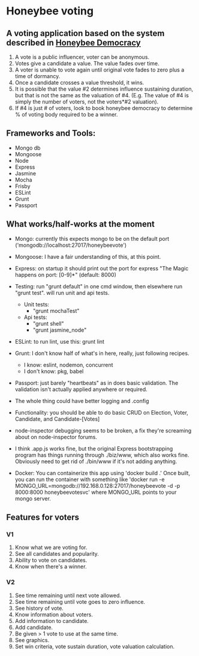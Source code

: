 
# Honeybee voting
## A voting application based on the system described in [Honeybee Democracy](https://www.amazon.com/Honeybee-Democracy-Thomas-D-Seeley/dp/0691147213/ref=asap_bc?ie=UTF8)

1.	A vote is a public influencer, voter can be anonymous.
2.	Votes give a candidate a value. The value fades over time.
3.	A voter is unable to vote again until original vote fades to zero plus a time of dormancy.
4.	Once a candidate crosses a value threshold, it wins.
  1.	It is possible that the value #2 determines influence sustaining duration, but that is not the same as the valuation of #4. (E.g. The value of #4 is simply the number of voters, not the voters*#2 valuation).
5.	If #4 is just # of voters, look to book honeybee democracy to determine % of voting body required to be a winner.

## Frameworks and Tools:
- Mongo db
- Mongoose
- Node
- Express
- Jasmine
- Mocha
- Frisby
- ESLint
- Grunt
- Passport

## What works/half-works at the moment
- Mongo: currently this expects mongo to be on the default port ('mongodb://localhost:27017/honeybeevote')
- Mongoose: I have a fair understanding of this, at this point.
- Express: on startup it should print out the port for express "The Magic happens on port: [0-9]*" (default: 8000)
- Testing: run "grunt default" in one cmd window, then elsewhere run "grunt test". will run unit and api tests.
   - Unit tests:
      - "grunt mochaTest"
   - Api tests:
      - "grunt shell"
      - "grunt jasmine_node"
- ESLint: to run lint, use this: grunt lint
- Grunt: I don't know half of what's in here, really, just following recipes.
	- I know: eslint, nodemon, concurrent
	- I don't know: pkg, babel
- Passport: just barely "heartbeats" as in does basic validation. The validation isn't actually applied anywhere or required.
- The whole thing could have better logging and .config
- Functionality: you should be able to do basic CRUD on Election, Voter, Candidate, and Candidate-[Votes]

- node-inspector debugging seems to be broken, a fix they're screaming about on node-inspector forums.
- I think .app.js works fine, but the original Express bootstrapping program has things running through ./biz/www, which also works fine. Obviously need to get rid of ./bin/www if it's not adding anything.

- Docker: You can containerize this app using 'docker build .' Once built, you can run the container with something like 'docker run -e MONGO_URL=mongodb://192.168.0.128:27017/honeybeevote -d -p 8000:8000 honeybeevotesvc' where MONGO_URL points to your mongo server.


## Features for voters
### V1
1.	Know what we are voting for.
2.	See all candidates and popularity.
3.	Ability to vote on candidates.
4.	Know when there's a winner.

### V2
1.	See time remaining until next vote allowed.
2.	See time remaining until vote goes to zero influence.
3.	See history of vote.
4.	Know information about voters.
5.	Add information to candidate.
6.	Add candidate.
7.	Be given > 1 vote to use at the same time.
8.	See graphics.
9.	Set win criteria, vote sustain duration, vote valuation calculation.
